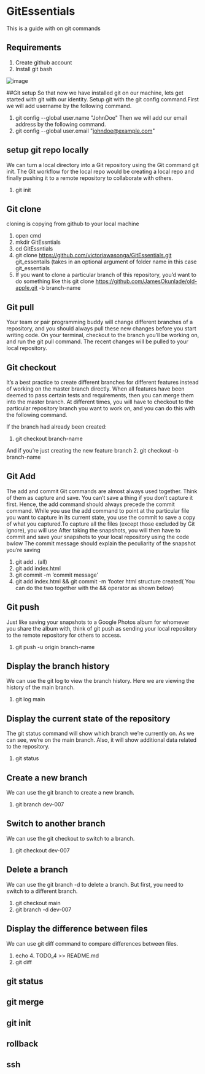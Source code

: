 # GitEssentials
This is a guide with on git commands 

## Requirements
1. Create github account
3. Install git bash


![image](https://user-images.githubusercontent.com/13412231/157603739-fe99b8fe-bc6f-4df2-9307-7e41800f93fc.png)

##Git setup 
So that now we have installed git on our machine, lets get started with git with our identity.
Setup git with the git config command.First we will add username by the following command.
1.  git config --global user.name "JohnDoe"
Then we will add our email address by the following command.
2.  git config --global user.email "johndoe@example.com"

## setup git repo locally 
We can turn a local directory into a Git repository using the Git command git init. The Git workflow for the local repo would be creating a 
local repo and finally pushing it to a remote repository to collaborate with others.
1. git init

## Git clone 
cloning is copying from github to your local machine
1. open cmd 
2. mkdir GitEssntials
3. cd GitEssntials
4. git clone https://github.com/victoriawasonga/GitEssentials.git git_essentails (takes in an optional argument of folder name in this case git_essentials 
5. If you want to clone a particular branch of this repository, you’d want to do something like this
    git clone https://github.com/JamesOkunlade/old-apple.git -b branch-name
    
 ## Git pull
Your team or pair programming buddy will change different branches of a repository, and you should always pull these new changes before you start writing code.
On your terminal, checkout to the branch you’ll be working on, and run the git pull command. The recent changes will be pulled to your local repository.

## Git checkout
It’s a best practice to create different branches for different features instead of working on the master branch directly. When all features have been deemed 
to pass certain tests and requirements, then you can merge them into the master branch. At different times, you will have to checkout to the particular repository 
branch you want to work on, and you can do this with the following command.

If the branch had already been created:
1. git checkout branch-name

And if you’re just creating the new feature branch
2. git checkout -b branch-name


## Git Add 
The add and commit Git commands are almost always used together. Think of them as capture and save. You can’t save a thing if you don’t capture it first. Hence, the add command should always precede the commit command. While you use the add command to point at the particular file you want to capture in its current state, you use the commit to save a copy of what you captured.To capture all the files (except those excluded by Git ignore), you will use After taking the snapshots, you will then have to commit and save your snapshots to your local repository using the code bwlow The commit message should explain the peculiarity of the snapshot you’re saving

1.  git add . (all)
2.  git add index.html
3. git commit -m ‘commit message’
4. git add index.html && git commit -m ‘footer html structure created( You can do the two together with the && operator as shown below)

## Git push
Just like saving your snapshots to a Google Photos album for whomever you share the album with, think of git push as sending your local repository to the remote repository for others to access.

1. git push -u origin branch-name

## Display the branch history
We can use the git log to view the branch history. Here we are viewing the history of the main branch.
1. git log main

## Display the current state of the repository
The git status command will show which branch we’re currently on. As we can see, we’re on the main branch. Also, it will show additional data related to the repository.
1. git status

## Create a new branch
We can use the git branch to create a new branch.
1. git branch dev-007

## Switch to another branch
We can use the git checkout to switch to a branch.
1. git checkout dev-007

## Delete a branch
We can use the git branch -d to delete a branch. But first, you need to switch to a different branch.
1. git checkout main
2. git branch -d dev-007

## Display the difference between files
We can use git diff command to compare differences between files.
1. echo 4. TODO_4 >> README.md
2. git diff

## git status 
## git merge
## git init
## rollback 

## ssh


